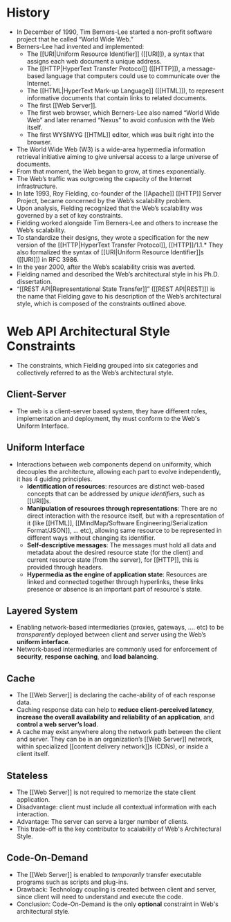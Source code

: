 # History
- In December of 1990, Tim Berners-Lee started a non-profit software project that he called “World Wide Web.”
-  Berners-Lee had invented and implemented:
	- The [[URI|Uniform Resource Identifier]] ([[URI]]), a syntax that assigns each web document a unique address.
	- The [[HTTP|HyperText Transfer Protocol]] ([[HTTP]]), a message-based language that computers could use to communicate over the Internet.
	- The [[HTML|HyperText Mark-up Language]] ([[HTML]]), to represent informative documents that contain links to related documents.
	- The first [[Web Server]].
	- The first web browser, which Berners-Lee also named “World Wide Web” and later renamed “Nexus” to avoid confusion with the Web itself.
	- The first WYSIWYG [[HTML]] editor, which was built right into the browser.
- The World Wide Web (W3) is a wide-area hypermedia information retrieval initiative aiming to give universal access to a large universe of documents.
- From that moment, the Web began to grow, at times exponentially.
- The Web’s traffic was outgrowing the capacity of the Internet infrastructure.
- In late 1993, Roy Fielding, co-founder of the [[Apache]] [[HTTP]] Server Project, became concerned by the Web’s scalability problem.
- Upon analysis, Fielding recognized that the Web’s scalability was governed by a set of key constraints.
- Fielding worked alongside Tim Berners-Lee and others to increase the Web’s scalability. 
- To standardize their designs, they wrote a specification for the new version of the [[HTTP|HyperText Transfer Protocol]], [[HTTP]]/1.1.* They also formalized the syntax of [[URI|Uniform Resource Identifier]]s ([[URI]]) in RFC 3986.
- In the year 2000, after the Web’s scalability crisis was averted.
- Fielding named and described the Web’s architectural style in his Ph.D. dissertation.
- “[[REST API|Representational State Transfer]]” ([[REST API|REST]]) is the name that Fielding gave to his description of the Web’s architectural style, which is composed of the constraints outlined above.
# Web API Architectural Style Constraints
- The constraints, which Fielding grouped into six categories and collectively referred to
as the Web’s architectural style.
## Client-Server
- The web is a client-server based system, they have different roles, implementation and deployment, thy must conform to the Web's Uniform Interface. 
## Uniform Interface
- Interactions between web components depend on uniformity, which decouples the architecture, allowing each part to evolve independently, it has 4 guiding principles.
	- **Identification of resources**: resources are distinct web-based concepts that can be addressed by *unique identifiers*, such as [[URI]]s.
	- **Manipulation of resources through representations**: There are no direct interaction with the resource itself, but with a representation of it (like [[HTML]], [[MindMap/Software Engineering/Serialization Format/JSON]], ... etc), allowing same resource to be represented in different ways without changing its identifier.
	- **Self-descriptive messages**: The messages must hold all data and metadata about the desired resource state (for the client) and current resource state (from the server), for [[HTTP]], this is provided through headers.
	- **Hypermedia as the engine of application state**: Resources are linked and connected together through hyperlinks, these links presence or absence is an important part of resource's state.
## Layered System
- Enabling network-based intermediaries (proxies, gateways, .... etc) to be *transparently* deployed between client and server using the Web’s **uniform interface**.
- Network-based intermediaries are commonly used for enforcement of **security**, **response caching**, and **load balancing**.
## Cache
- The [[Web Server]] is declaring the cache-ability of of each response data.
- Caching response data can help to **reduce client-perceived latency**, **increase the overall availability and reliability of an application**, and **control a web server’s load**.
- A cache may exist anywhere along the network path between the client and server. They can be in an organization’s [[Web Server]] network, within specialized [[content delivery network]]s (CDNs), or inside a client itself.
## Stateless
- The [[Web Server]] is not required to memorize the state client application.
- Disadvantage: client must include all contextual information with each interaction.
- Advantage: The server can serve a larger number of clients.
- This trade-off is the key contributor to scalability of Web's Architectural Style. 
## Code-On-Demand
- The [[Web Server]] is enabled to *temporarily* transfer executable programs such as scripts and plug-ins.
- Drawback: Technology coupling is created between client and server, since client will need to understand and execute the code.
- Conclusion: Code-On-Demand is the only **optional** constraint in Web's architectural style.